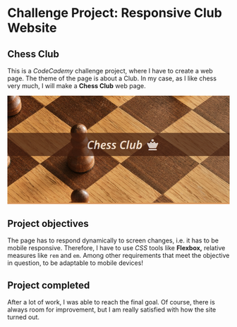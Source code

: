# Challenge Project: Responsive Club Website

## Chess Club

This is a *CodeCademy* challenge project, where I have to create a web page. The theme of the page is about a Club. In my case, as I like chess very much, I will make a **Chess Club** web page.

[![Background the page](./img/chessClub.PNG)](https://abnera.github.io/Chess-Club/)

## Project objectives

The page has to respond dynamically to screen changes, i.e. it has to be mobile responsive. Therefore, I have to use *CSS* tools like **Flexbox,** relative measures like `rem` and `em`. Among other requirements that meet the objective in question, to be adaptable to mobile devices!


## Project completed

After a lot of work, I was able to reach the final goal. Of course, there is always room for improvement, but I am really satisfied with how the site turned out.